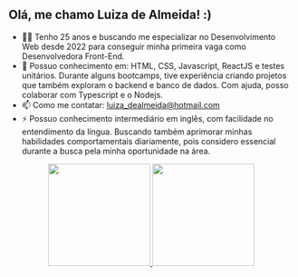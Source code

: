 ## Olá, me chamo Luiza de Almeida! :)

- 👩‍💻 Tenho 25 anos e buscando me especializar no Desenvolvimento Web desde 2022 para conseguir minha primeira vaga como Desenvolvedora Front-End.
- 🚀 Possuo conhecimento em: HTML, CSS, Javascript, ReactJS e testes unitários. Durante alguns bootcamps, tive experiência criando projetos que também exploram o backend e banco de dados. Com ajuda, posso colaborar com Typescript e o Nodejs.
- 📫 Como me contatar: luiza_dealmeida@hotmail.com
- ⚡ Possuo conhecimento intermediário em inglês, com facilidade no entendimento da língua. Buscando também aprimorar minhas habilidades comportamentais diariamente, pois considero essencial durante a busca pela minha oportunidade na área.

<div align="center">
  <a href="https://github.com/luizaadev">
  <img height="180em" src="https://github-readme-stats.vercel.app/api?username=luizaadev&show_icons=true&theme=dracula&include_all_commits=true&count_private=true"/>
  <img height="180em" src="https://github-readme-stats.vercel.app/api/top-langs/?username=luizaadev&layout=compact&langs_count=7&theme=dracula"/>
</div>
